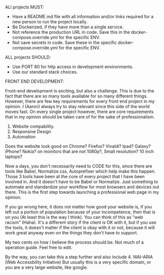 

ALl projects MUST:
  * Have a README.md file with all information and/or links required for a new person to run the project locally.
  * Be Dockerized, if they have more than a single service.
  * Not reference the production URL in code. Save this in the docker-compose.override.yml for the specific ENV.
  * Not save secrets in code. Save these in the specific docker-compose.override.yml for the specific ENV.

ALL projects SHOULD:
  * Use PORT 80 for http access in development environments.
  * Use our standard stack choices.
  
  
 FRONT END DEVELOPMENT:
 
  Front-end development is exciting, but also a challenge. This is due to the fact that there are so many tools available for   so many different things. However, there are few key requirements for every front end project in my opinion. I (Aaron) always try to stay relevant since this side of the world moves fast. On every single project however, there are core requirements that  in my opinion should be taken care of for the sake of professionalism.
  
  1. Website compability.
  2. Responsive Design
  3. Automation
  
  Does the website look good on Chrome? Firefox? Vivaldi? Ipad? Galaxy? iPhone? Nokia? on monitors that are not 1080p?, Small resolution? 10 inch laptops?
  
Now a days, you don't necessarily need to CODE for this, since there are tools like Babel, Normalize.css, Autoprefixer which help make this happen. Those 3 tools have been at the core of every project that I have been involved in. And it doesn't have to be Babel or Normalize. Just something to automate and standardize your workflow for most browsers and devices out there. This is the first step towards launching a professional web page in my opinion.

If you go wrong here, it does not matter how good your website is, if you left out a portion of population because of your incompetence, then that is on you (At least this is the way I think). You can think of this as "web racism" (Haha). It's a different story if the client is OK with it, but if you use the tools, it doesn't matter if the client is okay with it or not, because it will work great anyway even on the things they don't have to support.

My two cents on how I believe the process should be. Not much of a operation guide. Feel free to edit.

By the way, you can take this a step further and also include
 4. WAI-ARIA (Web Accessbility Initiative)
But usually this is a very specific domain, or you are a very large website, like google.
